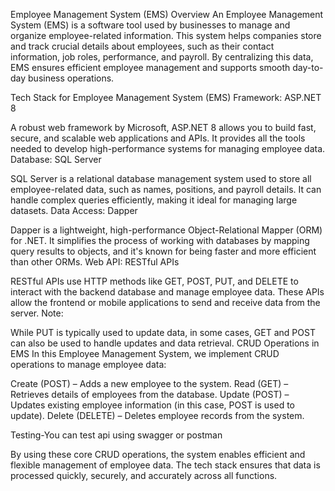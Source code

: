 Employee Management System (EMS) Overview
An Employee Management System (EMS) is a software tool used by businesses to manage and organize employee-related information. This system helps companies store and track crucial details about employees, such as their contact information, job roles, performance, and payroll. By centralizing this data, EMS ensures efficient employee management and supports smooth day-to-day business operations.

Tech Stack for Employee Management System (EMS)
Framework: ASP.NET 8

A robust web framework by Microsoft, ASP.NET 8 allows you to build fast, secure, and scalable web applications and APIs. It provides all the tools needed to develop high-performance systems for managing employee data.
Database: SQL Server

SQL Server is a relational database management system used to store all employee-related data, such as names, positions, and payroll details. It can handle complex queries efficiently, making it ideal for managing large datasets.
Data Access: Dapper

Dapper is a lightweight, high-performance Object-Relational Mapper (ORM) for .NET. It simplifies the process of working with databases by mapping query results to objects, and it's known for being faster and more efficient than other ORMs.
Web API: RESTful APIs

RESTful APIs use HTTP methods like GET, POST, PUT, and DELETE to interact with the backend database and manage employee data. These APIs allow the frontend or mobile applications to send and receive data from the server.
Note:

While PUT is typically used to update data, in some cases, GET and POST can also be used to handle updates and data retrieval.
CRUD Operations in EMS
In this Employee Management System, we implement CRUD operations to manage employee data:

Create (POST) – Adds a new employee to the system.
Read (GET) – Retrieves details of employees from the database.
Update (POST) – Updates existing employee information (in this case, POST is used to update).
Delete (DELETE) – Deletes employee records from the system.


Testing-You can test api using swagger or postman

By using these core CRUD operations, the system enables efficient and flexible management of employee data. The tech stack ensures that data is processed quickly, securely, and accurately across all functions.


